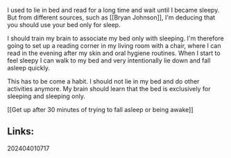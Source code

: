 I used to lie in bed and read for a long time and wait until I became sleepy. But from different sources, such as [[Bryan Johnson]], I'm deducing that you should use your bed only for sleep. 

I should train my brain to associate my bed only with sleeping. I'm therefore going to set up a reading corner in my living room with a chair, where I can read in the evening after my skin and oral hygiene routines. When I start to feel sleepy I can walk to my bed and very intentionally lie down and fall asleep quickly. 

This has to be come a habit. I should not lie in my bed and do other activities anymore. My brain should learn that the bed is exclusively for sleeping and sleeping only.

[[Get up after 30 minutes of trying to fall asleep or being awake]]

## Links:



202404010717
